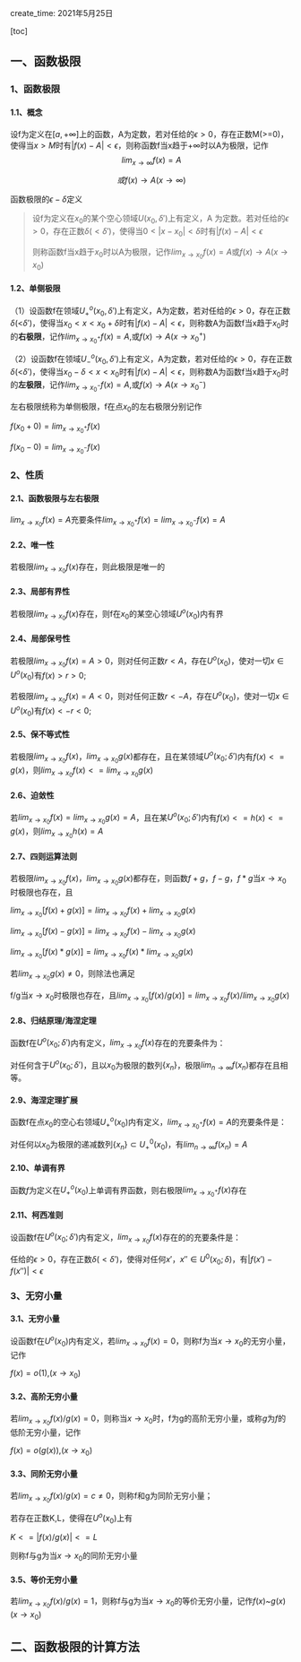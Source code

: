 create_time: 2021年5月25日

[toc]

## 一、函数极限

### 1、函数极限

#### 1.1、概念

设f为定义在$[a,+\infty]$上的函数，A为定数，若对任给的$\epsilon>0$，存在正数M(>=0)，使得当$x>M$时有$|f(x)-A|<\epsilon$，则称函数f当x趋于$+\infty$时以A为极限，记作
$$
lim_{x \to \infty}f(x)=A
$$

$$
或 f(x) \to A(x \to \infty)
$$

函数极限的$\epsilon - \delta$定义

> 设f为定义在$x_0$的某个空心领域$U(x_0,\delta')$上有定义，A 为定数。若对任给的$\epsilon>0$，存在正数$\delta(<\delta')$，使得当$0<|x-x_0|<\delta$时有$|f(x)-A|<\epsilon$
>
> 则称函数f当x趋于$x_0$时以A为极限，记作$lim_{x \to x_0}f(x)=A$或$f(x) \to A(x \to x_0)$



#### 1.2、单侧极限

（1）设函数f在领域$U_+^o(x_0,\delta')$上有定义，A为定数，若对任给的$\epsilon>0$，存在正数$\delta$(<$\delta'$)，使得当$x_0<x<x_0+\delta$时有$|f(x)-A|<\epsilon$，则称数A为函数f当x趋于$x_0$时的**右极限**，记作$lim_{x \to x_0^+}f(x)=A$,或$f(x)\to A(x \to x_0^+)$

（2）设函数f在领域$U_-^o(x_0,\delta')$上有定义，A为定数，若对任给的$\epsilon>0$，存在正数$\delta$(<$\delta'$)，使得当$x_0-\delta<x<x_0$时有$|f(x)-A|<\epsilon$，则称数A为函数f当x趋于$x_0$时的**左极限**，记作$lim_{x \to x_0^-}f(x)=A$,或$f(x)\to A(x \to x_0^-)$



左右极限统称为单侧极限，f在点$x_0$的左右极限分别记作

$f(x_0+0)=lim_{x \to x_0^+}f(x)$

$f(x_0-0)=lim_{x \to x_0^-}f(x)$

### 2、性质

#### 2.1、函数极限与左右极限

$lim_{x \to x_0}f(x)=A$充要条件$lim_{x \to x_0^+}f(x) = lim_{x \to x_0^-}f(x) = A$

#### 2.2、唯一性

若极限$lim_{x \to x_0}f(x)$存在，则此极限是唯一的

#### 2.3、局部有界性

若极限$lim_{x \to x_0}f(x)$存在，则f在$x_0$的某空心领域$U^o(x_0)$内有界

#### 2.4、局部保号性

若极限$lim_{x \to x_0}f(x)=A>0$，则对任何正数$r<A$，存在$U^o(x_0)$，使对一切$x \in U^o(x_0)$有$f(x)>r>0$;

若极限$lim_{x \to x_0}f(x)=A<0$，则对任何正数$r<-A$，存在$U^o(x_0)$，使对一切$x \in U^o(x_0)$有$f(x)<-r<0$;

#### 2.5、保不等式性

若极限$lim_{x \to x_0}f(x)$，$lim_{x \to x_0}g(x)$都存在，且在某领域$U^o(x_0;\delta')$内有$f(x)<=g(x)$，则$lim_{x \to x_0}f(x)<=lim_{x \to x_0}g(x)$

#### 2.6、迫敛性

若$lim_{x \to x_0}f(x)=lim_{x \to x_0}g(x)=A$，且在某$U^o(x_0;\delta')$内有$f(x)<=h(x)<=g(x)$，则$lim_{x \to x_0}h(x)=A$

#### 2.7、四则运算法则

若极限$lim_{x \to x_0}f(x)$，$lim_{x \to x_0}g(x)$都存在，则函数$f+g$，$f-g$，$f*g$当$x \to x_0$时极限也存在，且

$lim_{x \to x_0}[f(x)+g(x)] = lim_{x \to x_0}f(x) + lim_{x \to x_0}g(x)$

$lim_{x \to x_0}[f(x)-g(x)] = lim_{x \to x_0}f(x) - lim_{x \to x_0}g(x)$

$lim_{x \to x_0}[f(x)*g(x)] = lim_{x \to x_0}f(x) * lim_{x \to x_0}g(x)$

若$lim_{x \to x_0}g(x) \neq 0$，则除法也满足

f/g当$x \to x_0$时极限也存在，且$lim_{x \to x_0}[f(x)/g(x)] = lim_{x \to x_0}f(x)/lim_{x \to x_0}g(x)$

#### 2.8、归结原理/海涅定理

函数f在$U^o(x_0;\delta')$内有定义，$lim_{x \to x_0}f(x)$存在的充要条件为：

对任何含于$U^o(x_0;\delta')$，且以$x_0$为极限的数列$\{x_n\}$，极限$lim_{n \to \infty}f(x_n)$都存在且相等。

#### 2.9、海涅定理扩展

函数f在点$x_0$的空心右领域$U_+^o(x_0)$内有定义，$lim_{x \to x_0^+}f(x)=A$的充要条件是：

对任何以$x_0$为极限的递减数列$\{x_n\} \subset U_+^0(x_0)$，有$lim_{n \to \infty}f(x_n)=A$

#### 2.10、单调有界

函数$f$为定义在$U_+^o(x_0)$上单调有界函数，则右极限$lim_{x \to x_0^+}f(x)$存在

#### 2.11、柯西准则

设函数f在$U^o(x_0;\delta')$内有定义，$lim_{x \to x_0}f(x)$存在的的充要条件是：

任给的$\epsilon>0$，存在正数$\delta(<\delta')$，使得对任何$x'，x'' \in U^0(x_0;\delta)$，有$|f(x')-f(x'')|<\epsilon$



### 3、无穷小量

#### 3.1、无穷小量

设函数f在$U^o(x_0)$内有定义，若$lim_{x \to x_0}f(x)=0$，则称f为当$x \to x_0$的无穷小量，记作

$f(x)=o(1)$,$(x \to x_0)$



#### 3.2、高阶无穷小量

若$lim_{x \to x_0}f(x)/g(x)=0$，则称当$x \to x_0$时，f为g的高阶无穷小量，或称$g$为$f$的低阶无穷小量，记作

$f(x)=o(g(x))$,$(x \to x_0)$



#### 3.3、同阶无穷小量

若$lim_{x \to x_0}f(x)/g(x)=c \neq 0$，则称f和g为同阶无穷小量；

若存在正数K,L，使得在$U^o(x_0)$上有

$K<=|f(x)/g(x)|<=L$

则称f与g为当$x \to x_0$的同阶无穷小量



#### 3.5、等价无穷小量

若$lim_{x \to x_0}f(x)/g(x)=1$，则称f与g为当$x \to x_0$的等价无穷小量，记作$f(x)$~$g(x) (x \to x_0)$



## 二、函数极限的计算方法



